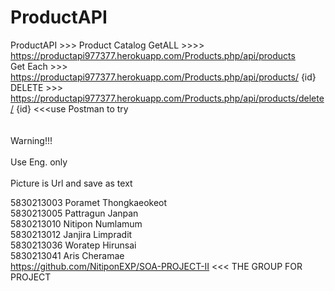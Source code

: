 # ProductAPI
ProductAPI >>> Product Catalog
GetALL >>>> https://productapi977377.herokuapp.com/Products.php/api/products <br>
Get Each >>> https://productapi977377.herokuapp.com/Products.php/api/products/ {id} <br>
DELETE >>> https://productapi977377.herokuapp.com/Products.php/api/products/delete/ {id} <<<use Postman to try  <br>
<br>
<br>Warning!!!<br>
<br>Use Eng. only<br>
<br>Picture is Url and save as text <br>

5830213003	Poramet Thongkaeokeot<br>
5830213005	Pattragun Janpan<br>
5830213010	Nitipon Numlamum<br>
5830213012	Janjira Limpradit<br>
5830213036	Woratep Hirunsai<br>
5830213041	Aris Cheramae<br>
https://github.com/NitiponEXP/SOA-PROJECT-II <<< THE GROUP FOR PROJECT <br>
